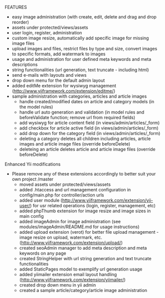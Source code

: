 FEATURES
- easy image administration (with create, edit, delete and drag and drop reorder)
- assets under protected/views/assets
- user login, register, administration
- custom image resize, automatically add specific image for missing image files
- upload images and files, restrict files by type and size, convert images to specific
formats, add watermark to images
- usage and administration for user defined meta keywords and meta descriptions
- string functionalities (url generation, text truncate - including html)
- send e-mails with layouts and views
- drop down menu for the default admin layout
- added editMe extension for wysiwyg management (http://www.yiiframework.com/extension/editme/)
- sample administration with categories, articles and article images
	- handle created/modified dates on article and category models (in the model rules)
	- handle url auto generation and validation (in model rules and beforeValidate function; remove url from required fields)
	- add wysiwyg for article content field (in views/admin/articles/_form)
	- add checkbox for article active field (in views/admin/articles/_form)
	- add drop down for the category field (in views/admin/articles/_form)
	- deleting a category deletes all children  including articles, article images and article image files (override beforeDelete)
	- deleteing an article deletes article and article image files (override beforeDelete)



Enhanced Yii modifications
- Please remove any of these extensions accordingly to better suit your own project
/master
	* moved assets under protected/views/assets
	* added .htaccess and url management configuration in config/main.php for controller/action urls
	* added user module (http://www.yiiframework.com/extension/yii-user/) for usr related operations (login, register, management, etc)
	* added phpThumb extension for image resize and image sizes in main config
	* added imageAdmin for image administration (see modules/imageAdmin/README.md for usage instructions)
	* added upload extension (verot) for better file upload management - image resize on upload, watermark, etc.
	 (http://www.yiiframework.com/extension/upload/)
	* created seoAdmin manager to add meta description and meta keywords on any page
	* created StringHelper with url string generation and text truncate functionalities
	* added StaticPages model to exemplify url generation usage
	* added yiimailer extension email layout handling (http://www.yiiframework.com/extension/yiimailer/)
	* created drop down menu in yii admin
	* created a sample article/category/article image administration
	


